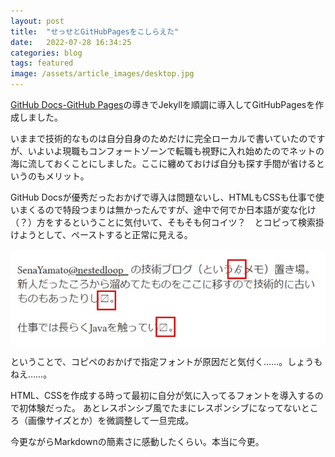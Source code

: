 ```yaml
---
layout: post
title:  "せっせとGitHubPagesをこしらえた"
date:   2022-07-28 16:34:25
categories: blog
tags: featured
image: /assets/article_images/desktop.jpg
---
```

[GitHub Docs-GitHub Pages](https://docs.github.com/ja/pages)の導きでJekyllを順調に導入してGitHubPagesを作成しました。

いままで技術的なものは自分自身のためだけに完全ローカルで書いていたのですが、いよいよ現職もコンフォートゾーンで転職も視野に入れ始めたのでネットの海に流しておくことにしました。ここに纏めておけば自分も探す手間が省けるというのもメリット。

GitHub Docsが優秀だったおかげで導入は問題ないし、HTMLもCSSも仕事で使いまくるので特段つまりは無かったんですが、途中で何でか日本語が変な化け（？）方をするということに気付いて、そもそも何コイツ？　とコピって検索掛けようとして、ペーストすると正常に見える。

![2022-07-29-img_mojibake](/assets/article_images/2022-07-29-img_mojibake.jpg)

ということで、コピペのおかげで指定フォントが原因だと気付く……。しょうもねえ……。

HTML、CSSを作成する時って最初に自分が気に入ってるフォントを導入するので初体験だった。
あとレスポンシブ風でたまにレスポンシブになってないところ（画像サイズとか）を微調整して一旦完成。

今更ながらMarkdownの簡素さに感動したくらい。本当に今更。
